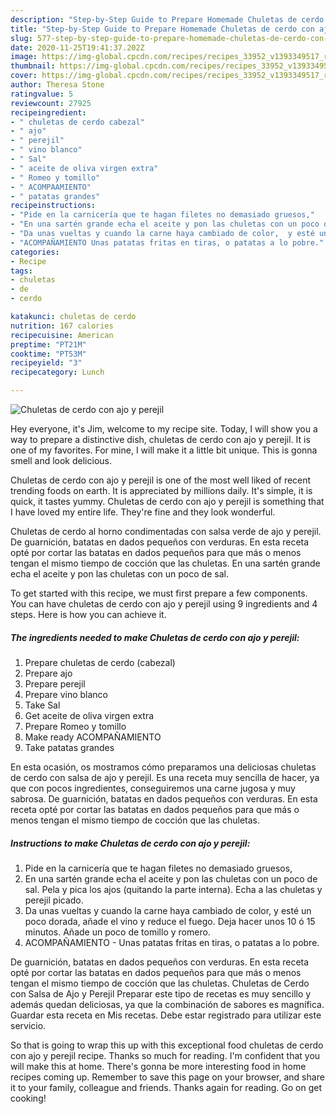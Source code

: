 ```yaml
---
description: "Step-by-Step Guide to Prepare Homemade Chuletas de cerdo con ajo y perejil"
title: "Step-by-Step Guide to Prepare Homemade Chuletas de cerdo con ajo y perejil"
slug: 577-step-by-step-guide-to-prepare-homemade-chuletas-de-cerdo-con-ajo-y-perejil
date: 2020-11-25T19:41:37.202Z
image: https://img-global.cpcdn.com/recipes/recipes_33952_v1393349517_receta_foto_00033952/751x532cq70/chuletas-de-cerdo-con-ajo-y-perejil-foto-principal.jpg
thumbnail: https://img-global.cpcdn.com/recipes/recipes_33952_v1393349517_receta_foto_00033952/751x532cq70/chuletas-de-cerdo-con-ajo-y-perejil-foto-principal.jpg
cover: https://img-global.cpcdn.com/recipes/recipes_33952_v1393349517_receta_foto_00033952/751x532cq70/chuletas-de-cerdo-con-ajo-y-perejil-foto-principal.jpg
author: Theresa Stone
ratingvalue: 5
reviewcount: 27925
recipeingredient:
- " chuletas de cerdo cabezal"
- " ajo"
- " perejil"
- " vino blanco"
- " Sal"
- " aceite de oliva virgen extra"
- " Romeo y tomillo"
- " ACOMPAAMIENTO"
- " patatas grandes"
recipeinstructions:
- "Pide en la carnicería que te hagan filetes no demasiado gruesos,"
- "En una sartén grande echa el aceite y pon las chuletas con un poco de sal. Pela y pica los ajos (quitando la parte interna). Echa a las chuletas y perejil picado."
- "Da unas vueltas y cuando la carne haya cambiado de color,  y esté un poco dorada, añade el vino y reduce el fuego. Deja hacer unos 10 ó 15 minutos. Añade un poco de tomillo y romero."
- "ACOMPAÑAMIENTO Unas patatas fritas en tiras, o patatas a lo pobre."
categories:
- Recipe
tags:
- chuletas
- de
- cerdo

katakunci: chuletas de cerdo 
nutrition: 167 calories
recipecuisine: American
preptime: "PT21M"
cooktime: "PT53M"
recipeyield: "3"
recipecategory: Lunch

---
```



![Chuletas de cerdo con ajo y perejil](https://img-global.cpcdn.com/recipes/recipes_33952_v1393349517_receta_foto_00033952/751x532cq70/chuletas-de-cerdo-con-ajo-y-perejil-foto-principal.jpg)

Hey everyone, it's Jim, welcome to my recipe site. Today, I will show you a way to prepare a distinctive dish, chuletas de cerdo con ajo y perejil. It is one of my favorites. For mine, I will make it a little bit unique. This is gonna smell and look delicious.

Chuletas de cerdo con ajo y perejil is one of the most well liked of recent trending foods on earth. It is appreciated by millions daily. It's simple, it is quick, it tastes yummy. Chuletas de cerdo con ajo y perejil is something that I have loved my entire life. They're fine and they look wonderful.

Chuletas de cerdo al horno condimentadas con salsa verde de ajo y perejil. De guarnición, batatas en dados pequeños con verduras. En esta receta opté por cortar las batatas en dados pequeños para que más o menos tengan el mismo tiempo de cocción que las chuletas. En una sartén grande echa el aceite y pon las chuletas con un poco de sal.


To get started with this recipe, we must first prepare a few components. You can have chuletas de cerdo con ajo y perejil using 9 ingredients and 4 steps. Here is how you can achieve it.

<!--inarticleads1-->

##### The ingredients needed to make Chuletas de cerdo con ajo y perejil:

1. Prepare  chuletas de cerdo (cabezal)
1. Prepare  ajo
1. Prepare  perejil
1. Prepare  vino blanco
1. Take  Sal
1. Get  aceite de oliva virgen extra
1. Prepare  Romeo y tomillo
1. Make ready  ACOMPAÑAMIENTO
1. Take  patatas grandes


En esta ocasión, os mostramos cómo preparamos una deliciosas chuletas de cerdo con salsa de ajo y perejil. Es una receta muy sencilla de hacer, ya que con pocos ingredientes, conseguiremos una carne jugosa y muy sabrosa. De guarnición, batatas en dados pequeños con verduras. En esta receta opté por cortar las batatas en dados pequeños para que más o menos tengan el mismo tiempo de cocción que las chuletas. 

<!--inarticleads2-->

##### Instructions to make Chuletas de cerdo con ajo y perejil:

1. Pide en la carnicería que te hagan filetes no demasiado gruesos,
1. En una sartén grande echa el aceite y pon las chuletas con un poco de sal. Pela y pica los ajos (quitando la parte interna). Echa a las chuletas y perejil picado.
1. Da unas vueltas y cuando la carne haya cambiado de color,  y esté un poco dorada, añade el vino y reduce el fuego. Deja hacer unos 10 ó 15 minutos. Añade un poco de tomillo y romero.
1. ACOMPAÑAMIENTO - Unas patatas fritas en tiras, o patatas a lo pobre.


De guarnición, batatas en dados pequeños con verduras. En esta receta opté por cortar las batatas en dados pequeños para que más o menos tengan el mismo tiempo de cocción que las chuletas. Chuletas de Cerdo con Salsa de Ajo y Perejil Preparar este tipo de recetas es muy sencillo y además quedan deliciosas, ya que la combinación de sabores es magnífica. Guardar esta receta en Mis recetas. Debe estar registrado para utilizar este servicio. 

So that is going to wrap this up with this exceptional food chuletas de cerdo con ajo y perejil recipe. Thanks so much for reading. I'm confident that you will make this at home. There's gonna be more interesting food in home recipes coming up. Remember to save this page on your browser, and share it to your family, colleague and friends. Thanks again for reading. Go on get cooking!
